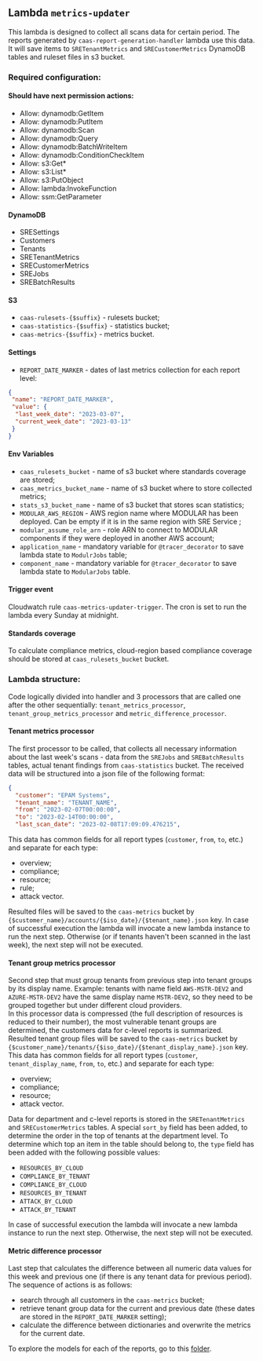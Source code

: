 ## Lambda `metrics-updater`

This lambda is designed to collect all scans data for certain period. The reports generated by 
`caas-report-generation-handler` lambda use this data.
It will save items to `SRETenantMetrics` and `SRECustomerMetrics` DynamoDB tables and ruleset files in s3 bucket.

### Required configuration:

#### Should have next permission actions:
- Allow: dynamodb:GetItem
- Allow: dynamodb:PutItem
- Allow: dynamodb:Scan
- Allow: dynamodb:Query
- Allow: dynamodb:BatchWriteItem
- Allow: dynamodb:ConditionCheckItem
- Allow: s3:Get*
- Allow: s3:List*
- Allow: s3:PutObject
- Allow: lambda:InvokeFunction
- Allow: ssm:GetParameter

#### DynamoDB
* SRESettings
* Customers
* Tenants
* SRETenantMetrics
* SRECustomerMetrics
* SREJobs
* SREBatchResults

#### S3
* `caas-rulesets-{$suffix}` - rulesets bucket;
* `caas-statistics-{$suffix}` - statistics bucket;
* `caas-metrics-{$suffix}` -  metrics bucket.

#### Settings
- `REPORT_DATE_MARKER` - dates of last metrics collection for each report level:

```json
{
 "name": "REPORT_DATE_MARKER",
 "value": {
  "last_week_date": "2023-03-07",
  "current_week_date": "2023-03-13"
 }
}
```

#### Env Variables
- `caas_rulesets_bucket` - name of s3 bucket where standards coverage are stored;
- `caas_metrics_bucket_name` - name of s3 bucket where to store collected metrics;
- `stats_s3_bucket_name` - name of s3 bucket that stores scan statistics;
- `MODULAR_AWS_REGION` - AWS region name where MODULAR has been deployed. Can be empty if it is in the same region with SRE Service ;
- `modular_assume_role_arn` - role ARN to connect to MODULAR components if they were deployed in another AWS account;
- `application_name` - mandatory variable for `@tracer_decorator` to save lambda state to `ModulrJobs` table;
- `component_name` - mandatory variable for `@tracer_decorator` to save lambda state to `ModularJobs` table.

#### Trigger event
Cloudwatch rule `caas-metrics-updater-trigger`. The cron is set to run the lambda every Sunday at midnight.

#### Standards coverage
To calculate compliance metrics, cloud-region based compliance coverage should be stored at `caas_rulesets_bucket` bucket.

### Lambda structure:

Code logically divided into handler and 3 processors that are called one after the other sequentially: `tenant_metrics_processor`, `tenant_group_metrics_processor` and `metric_difference_processor`.

#### Tenant metrics processor
The first processor to be called, that collects all necessary information about the last week's scans - data from the 
`SREJobs` and `SREBatchResults` tables, actual tenant findings from `caas-statistics` bucket. The received data will 
be structured into a json file of the following format:

```json
{
  "customer": "EPAM Systems", 
  "tenant_name": "TENANT_NAME", 
  "from": "2023-02-07T00:00:00", 
  "to": "2023-02-14T00:00:00", 
  "last_scan_date": "2023-02-08T17:09:09.476215", 

  ```

This data has common fields for all report types (`customer`, `from`, `to`, etc.) and separate for each type: 
- overview;
- compliance;
- resource;
- rule;
- attack vector.

Resulted files will be saved to the `caas-metrics` bucket by `{$customer_name}/accounts/{$iso_date}/{$tenant_name}.json` key. 
In case of successful execution the lambda will invocate a new lambda instance to run the next step. Otherwise 
(or if tenants haven't been scanned in the last week), the next step will not be executed.

#### Tenant group metrics processor
Second step that must group tenants from previous step into tenant groups by its display name. Example: tenants with 
name field `AWS-MSTR-DEV2` and `AZURE-MSTR-DEV2` have the same display name `MSTR-DEV2`, so they need to be grouped 
together but under different cloud providers.<br>
In this processor data is compressed (the full description of resources is reduced to their number), the most vulnerable 
tenant groups are determined, the customers data for c-level reports is summarized.<br>
Resulted tenant group files will be saved to the `caas-metrics` bucket by 
`{$customer_name}/tenants/{$iso_date}/{$tenant_display_name}.json` key. 
This data has common fields for all report types (`customer`, `tenant_display_name`, `from`, `to`, etc.) and separate for each type: 
- overview;
- compliance;
- resource;
- attack vector.

Data for department and c-level reports is stored in the `SRETenantMetrics` and `SRECustomerMetrics` tables. 
A special `sort_by` field has been added, to determine the order in the top of tenants at the department level.
To determine which top an item in the table should belong to, the `type` field has been added with the following possible values:
- `RESOURCES_BY_CLOUD`
- `COMPLIANCE_BY_TENANT`
- `COMPLIANCE_BY_CLOUD`
- `RESOURCES_BY_TENANT`
- `ATTACK_BY_CLOUD`
- `ATTACK_BY_TENANT`

In case of successful execution the lambda will invocate a new lambda instance to run the next step. Otherwise, 
the next step will not be executed.

#### Metric difference processor
Last step that calculates the difference between all numeric data values for this week and previous one (if there is 
any tenant data for previous period). The sequence of actions is as follows:
- search through all customers in the `caas-metrics` bucket;
- retrieve tenant group data for the current and previous date (these dates are stored in the `REPORT_DATE_MARKER` setting);
- calculate the difference between dictionaries and overwrite the metrics for the current date.

To explore the models for each of the reports, go to this [folder](../../../docs/models).
